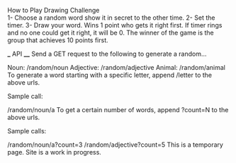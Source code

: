How to Play Drawing Challenge  
1- Choose a random word show it in secret to the other time.
2- Set the timer.
3- Draw your word. Wins 1 point who gets it right first. If timer rings and no one could get it right, it will be 0. The winner of the game is the group that achieves 10 points first.

******\_****** API **************\_\_**************
Send a GET request to the following to generate a random...

Noun: /random/noun
Adjective: /random/adjective
Animal: /random/animal
To generate a word starting with a specific letter, append /letter to the above urls.

Sample call:

/random/noun/a
To get a certain number of words, append ?count=N to the above urls.

Sample calls:

/random/noun/a?count=3
/random/adjective?count=5
This is a temporary page. Site is a work in progress.
